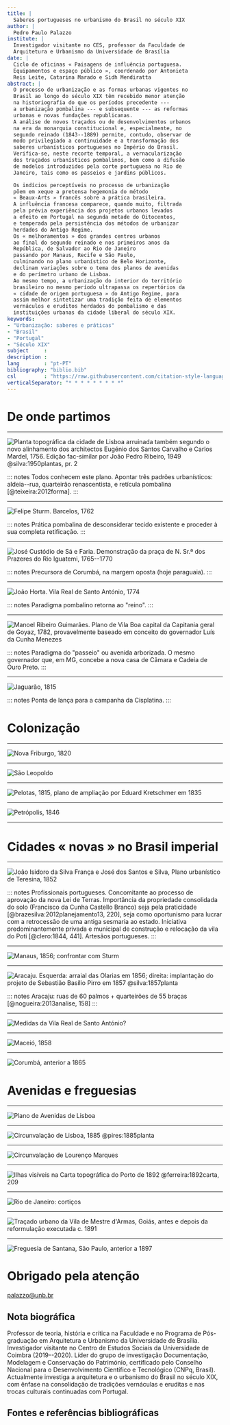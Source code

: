 ```yaml
---
title: |
  Saberes portugueses no urbanismo do Brasil no século XIX
author: |
  Pedro Paulo Palazzo
institute: |
  Investigador visitante no CES, professor da Faculdade de
  Arquitetura e Urbanismo da Universidade de Brasília
date: |
  Ciclo de oficinas « Paisagens de influência portuguesa.
  Equipamentos e espaço público », coordenado por Antonieta
  Reis Leite, Catarina Marado e Sidh Mendiratta
abstract: |
  O processo de urbanização e as formas urbanas vigentes no
  Brasil ao longo do século XIX têm recebido menor atenção
  na historiografia do que os períodos precedente ---
  a urbanização pombalina --- e subsequente --- as reformas
  urbanas e novas fundações republicanas.
  A análise de novos traçados ou de desenvolvimentos urbanos
  na era da monarquia constitucional e, especialmente, no
  segundo reinado (1843--1889) permite, contudo, observar de
  modo privilegiado a continuidade e a transformação dos
  saberes urbanísticos portugueses no Império do Brasil.
  Verifica-se, neste recorte temporal, a vernacularização
  dos traçados urbanísticos pombalinos, bem como a difusão
  de modelos introduzidos pela corte portuguesa no Rio de
  Janeiro, tais como os passeios e jardins públicos.

  Os indícios perceptíveis no processo de urbanização
  põem em xeque a pretensa hegemonia do método
  « Beaux-Arts » francês sobre a prática brasileira.
  A influência francesa comparece, quando muito, filtrada
  pela prévia experiência dos projetos urbanos levados
  a efeito em Portugal na segunda metade do Oitocentos,
  e temperada pela persistência dos métodos de urbanizar
  herdados do Antigo Regime.
  Os « melhoramentos » dos grandes centros urbanos
  ao final do segundo reinado e nos primeiros anos da
  República, de Salvador ao Rio de Janeiro
  passando por Manaus, Recife e São Paulo,
  culminando no plano urbanístico de Belo Horizonte,
  declinam variações sobre o tema dos planos de avenidas
  e do perímetro urbano de Lisboa.
  Ao mesmo tempo, a urbanização do interior do território
  brasileiro no mesmo período ultrapassa os repertórios da
  « cidade de origem portuguesa » do Antigo Regime, para
  assim melhor sintetizar uma tradição feita de elementos
  vernáculos e eruditos herdados do pombalismo e das
  instituições urbanas da cidade liberal do século XIX.
keywords:
- "Urbanização: saberes e práticas"
- "Brasil"
- "Portugal"
- "Século XIX"
subject     :
description :
lang        : "pt-PT"
bibliography: "biblio.bib"
csl         : "https://raw.githubusercontent.com/citation-style-language/styles/master/chicago-fullnote-bibliography-with-ibid.csl"
verticalSeparator: "* * * * * * * * *"
---
```


De onde partimos
================

* * * * * * * * *

![Planta topográfica da cidade de Lisboa arruinada também
segundo o novo alinhamento dos architectos Eugénio dos
Santos Carvalho e Carlos Mardel, 1756. Edição fac-similar
por João Pedro Ribeiro, 1949 @silva:1950plantas, pr.
2](https://upload.wikimedia.org/wikipedia/commons/5/5a/Pombaline_Baixa_Lisbon_map_1756.jpg)

::: notes
Todos conhecem este plano.
Apontar três padrões urbanísticos: aldeia--rua,
quarteirão renascentista, e retícula pombalina
[@teixeira:2012forma].
:::

* * * * * * * * *

![Felipe Sturm. Barcelos, 1762]()

::: notes
Prática pombalina de desconsiderar tecido existente e
proceder à sua completa retificação.
:::

* * * * * * * * *

![José Custódio de Sá e Faria. Demonstração da praça de N. Sr.ª dos Prazeres do Rio Iguatemi, 1765--1770]()

::: notes
Precursora de Corumbá, na margem oposta (hoje paraguaia).
:::

* * * * * * * * *

![João Horta. Vila Real de Santo António, 1774]()

::: notes
Paradigma pombalino retorna ao "reino".
:::

* * * * * * * * *

![Manoel Ribeiro Guimarães. Plano de Vila Boa capital da
Capitania geral de Goyaz, 1782, provavelmente baseado em
conceito do governador Luís da Cunha Menezes]()

::: notes
Paradigma do "passeio" ou avenida arborizada.
O mesmo governador que, em MG, concebe a nova casa de Câmara
e Cadeia de Ouro Preto.
:::

* * * * * * * * *

![Jaguarão, 1815]()

::: notes
Ponta de lança para a campanha da Cisplatina.
:::


Colonização
===========

* * * * * * * * *

![Nova Friburgo, 1820]()

* * * * * * * * *

![São Leopoldo]()

* * * * * * * * *

![Pelotas, 1815, plano de ampliação por Eduard Kretschmer em
1835]()

* * * * * * * * *

![Petrópolis, 1846]()

* * * * * * * * *


Cidades « novas » no Brasil imperial
====================================

* * * * * * * * *

![João Isidoro da Silva França e José dos Santos e Silva,
Plano urbanístico de Teresina, 1852]()

::: notes
Profissionais portugueses.
Concomitante ao processo de aprovação da nova
Lei de Terras.
Importância da propriedade consolidada do solo
(Francisco da Cunha Castello Branco) seja pela
praticidade [@brazesilva:2012planejamento13, 220],
seja como oportunismo para lucrar com a retrocessão
de uma antiga sesmaria ao estado.
Iniciativa predominantemente privada e municipal de
construção e relocação da vila do Poti
[@clero:1844, 441].
Artesãos portugueses.
:::

* * * * * * * * *

![Manaus, 1856; confrontar com Sturm]()

* * * * * * * * *

![Aracaju. Esquerda: arraial das Olarias em 1856; direita:
implantação do projeto de Sebastião Basílio Pirro em 1857
@silva:1857planta](https://upload.wikimedia.org/wikipedia/commons/2/28/Cart525838.jpg)

::: notes
Aracaju: ruas de 60 palmos + quarteirões de 55 braças
[@nogueira:2013analise, 158]
:::

* * * * * * * * *

![Medidas da Vila Real de Santo António?]()

* * * * * * * * *

![Maceió, 1858]()

* * * * * * * * *

![Corumbá, anterior a 1865]()


Avenidas e freguesias
=====================

* * * * * * * * *

![Plano de Avenidas de Lisboa]()

* * * * * * * * *

![Circunvalação de Lisboa, 1885
@pires:1885planta](http://purl.pt/3647/3/cc-979-a_JPG/cc-979-a_JPG_24-C-R0150/cc-979-a_0001_1_p24-C-R0150.jpg)

* * * * * * * * *

![Circunvalação de Lourenço Marques]()

* * * * * * * * *

![Ilhas visíveis na Carta topográfica do Porto de 1892
@ferreira:1892carta, 209]()

* * * * * * * * *

![Rio de Janeiro: cortiços]()

* * * * * * * * *

![Traçado urbano da Vila de Mestre d'Armas,
Goiás, antes e depois da reformulação executada c. 1891]()

* * * * * * * * *

![Freguesia de Santana, São Paulo, anterior a 1897]()


Obrigado pela atenção
=====================

palazzo@unb.br


Nota biográfica
---------------

Professor de teoria, história e crítica na Faculdade e no
Programa de Pós-graduação em Arquitetura e Urbanismo da
Universidade de Brasília.
Investigador visitante no Centro de Estudos Sociais da
Universidade de Coimbra (2019--2020).
Líder do grupo de investigação Documentação, Modelagem
e Conservação do Património, certificado pelo Conselho
Nacional para o Desenvolvimento Científico e Tecnológico
(CNPq, Brasil).
Actualmente investiga a arquitetura e o urbanismo do Brasil
no século XIX, com ênfase na consolidação de tradições
vernáculas e eruditas e nas trocas culturais continuadas com
Portugal.


Fontes e referências bibliográficas
-----------------------------------
